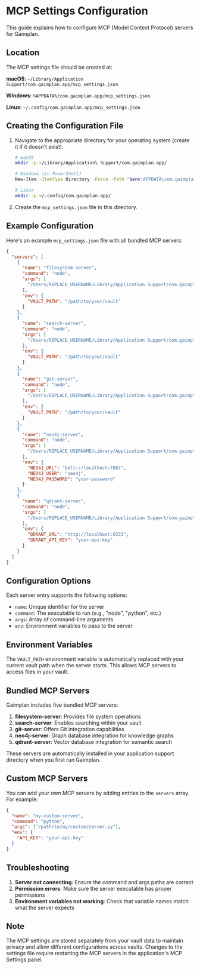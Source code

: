 # MCP Settings Configuration

This guide explains how to configure MCP (Model Context Protocol) servers for Gaimplan.

## Location

The MCP settings file should be created at:

**macOS**: `~/Library/Application Support/com.gaimplan.app/mcp_settings.json`

**Windows**: `%APPDATA%/com.gaimplan.app/mcp_settings.json`

**Linux**: `~/.config/com.gaimplan.app/mcp_settings.json`

## Creating the Configuration File

1. Navigate to the appropriate directory for your operating system (create it if it doesn't exist):
   ```bash
   # macOS
   mkdir -p ~/Library/Application\ Support/com.gaimplan.app/
   
   # Windows (in PowerShell)
   New-Item -ItemType Directory -Force -Path "$env:APPDATA\com.gaimplan.app"
   
   # Linux
   mkdir -p ~/.config/com.gaimplan.app/
   ```

2. Create the `mcp_settings.json` file in this directory.

## Example Configuration

Here's an example `mcp_settings.json` file with all bundled MCP servers:

```json
{
  "servers": [
    {
      "name": "filesystem-server",
      "command": "node",
      "args": [
        "/Users/REPLACE_USERNAME/Library/Application Support/com.gaimplan.app/mcp-servers/filesystem-server/index.js"
      ],
      "env": {
        "VAULT_PATH": "/path/to/your/vault"
      }
    },
    {
      "name": "search-server", 
      "command": "node",
      "args": [
        "/Users/REPLACE_USERNAME/Library/Application Support/com.gaimplan.app/mcp-servers/search-server/index.js"
      ],
      "env": {
        "VAULT_PATH": "/path/to/your/vault"
      }
    },
    {
      "name": "git-server",
      "command": "node", 
      "args": [
        "/Users/REPLACE_USERNAME/Library/Application Support/com.gaimplan.app/mcp-servers/git-server/index.js"
      ],
      "env": {
        "VAULT_PATH": "/path/to/your/vault"
      }
    },
    {
      "name": "neo4j-server",
      "command": "node",
      "args": [
        "/Users/REPLACE_USERNAME/Library/Application Support/com.gaimplan.app/mcp-servers/neo4j-server/index.js"
      ],
      "env": {
        "NEO4J_URL": "bolt://localhost:7687",
        "NEO4J_USER": "neo4j",
        "NEO4J_PASSWORD": "your-password"
      }
    },
    {
      "name": "qdrant-server",
      "command": "node",
      "args": [
        "/Users/REPLACE_USERNAME/Library/Application Support/com.gaimplan.app/mcp-servers/qdrant-server/index.js"
      ],
      "env": {
        "QDRANT_URL": "http://localhost:6333",
        "QDRANT_API_KEY": "your-api-key"
      }
    }
  ]
}
```

## Configuration Options

Each server entry supports the following options:

- `name`: Unique identifier for the server
- `command`: The executable to run (e.g., "node", "python", etc.)
- `args`: Array of command-line arguments
- `env`: Environment variables to pass to the server

## Environment Variables

The `VAULT_PATH` environment variable is automatically replaced with your current vault path when the server starts. This allows MCP servers to access files in your vault.

## Bundled MCP Servers

Gaimplan includes five bundled MCP servers:

1. **filesystem-server**: Provides file system operations
2. **search-server**: Enables searching within your vault
3. **git-server**: Offers Git integration capabilities
4. **neo4j-server**: Graph database integration for knowledge graphs
5. **qdrant-server**: Vector database integration for semantic search

These servers are automatically installed in your application support directory when you first run Gaimplan.

## Custom MCP Servers

You can add your own MCP servers by adding entries to the `servers` array. For example:

```json
{
  "name": "my-custom-server",
  "command": "python",
  "args": ["/path/to/my/custom/server.py"],
  "env": {
    "API_KEY": "your-api-key"
  }
}
```

## Troubleshooting

1. **Server not connecting**: Ensure the command and args paths are correct
2. **Permission errors**: Make sure the server executable has proper permissions
3. **Environment variables not working**: Check that variable names match what the server expects

## Note

The MCP settings are stored separately from your vault data to maintain privacy and allow different configurations across vaults. Changes to the settings file require restarting the MCP servers in the application's MCP Settings panel.